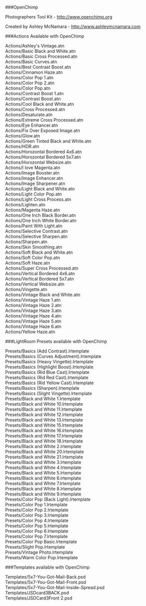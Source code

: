 ###OpenChimp

Photographers Tool Kit - http://www.openchimp.org

Created by Ashley McNamara - http://www.ashleymcnamara.com

###Actions Available with OpenChimp

Actions/Ashley's Vintage.atn   
Actions/Basic Black and White.atn   
Actions/Basic Cross Processed.atn   
Actions/Basic Curves.atn   
Actions/Best Contrast Boost.atn   
Actions/Cinnamon Haze.atn   
Actions/Color Pop 1.atn   
Actions/Color Pop 2.atn   
Actions/Color Pop.atn   
Actions/Contrast Boost 1.atn   
Actions/Contrast Boost.atn   
Actions/Cool Black and White.atn   
Actions/Cross Processed.atn   
Actions/Desaturate.atn   
Actions/Extreme Cross Processed.atn   
Actions/Eye Enhancer.atn   
Actions/Fix Over Exposed Image.atn   
Actions/Glow.atn   
Actions/Green Tinted Black and White.atn   
Actions/HDR.atn   
Actions/Horozontal Bordered 4x6.atn   
Actions/Horozontal Bordered 5x7.atn   
Actions/Horozontal Websize.atn   
Actions/I love Magenta.atn   
Actions/Image Booster.atn   
Actions/Image Enhancer.atn   
Actions/Image Sharpener.atn   
Actions/Light Black and White.atn   
Actions/Light Color Pop.atn   
Actions/Light Cross Process.atn   
Actions/Lighten.atn   
Actions/Magenta Haze.atn   
Actions/One Inch Black Border.atn   
Actions/One Inch White Border.atn   
Actions/Paint With Light.atn   
Actions/Selective Contrast.atn   
Actions/Selective Sharpen.atn   
Actions/Sharpen.atn   
Actions/Skin Smoothing.atn   
Actions/Soft Black and White.atn   
Actions/Soft Color Pop.atn   
Actions/Soft Haze.atn   
Actions/Super Cross Processed.atn   
Actions/Vertical Bordered 4x6.atn   
Actions/Vertical Bordered 5x7.atn   
Actions/Vertical Websize.atn   
Actions/Vingette.atn   
Actions/Vintage Black and White.atn   
Actions/Vintage Haze 1.atn   
Actions/Vintage Haze 2.atn   
Actions/Vintage Haze 3.atn   
Actions/Vintage Haze 4.atn   
Actions/Vintage Haze 5.atn   
Actions/Vintage Haze 6.atn   
Actions/Yellow Haze.atn   

###LightRoom Presets available with OpenChimp

Presets/Basics (Add Contrast).lrtemplate   
Presets/Basics (Curves Adjustment).lrtemplate   
Presets/Basics (Heavy Vingette).lrtemplate   
Presets/Basics (Highlight Boost).lrtemplate   
Presets/Basics (Rid Blue Cast).lrtemplate   
Presets/Basics (Rid Red Cast).lrtemplate   
Presets/Basics (Rid Yellow Cast).lrtemplate   
Presets/Basics (Sharpen).lrtemplate   
Presets/Basics (Slight Vingette).lrtemplate   
Presets/Black and White 1.lrtemplate   
Presets/Black and White 10.lrtemplate   
Presets/Black and White 11.lrtemplate   
Presets/Black and White 12.lrtemplate   
Presets/Black and White 13.lrtemplate   
Presets/Black and White 15.lrtemplate   
Presets/Black and White 16.lrtemplate   
Presets/Black and White 17.lrtemplate   
Presets/Black and White 18.lrtemplate   
Presets/Black and White 2.lrtemplate   
Presets/Black and White 20.lrtemplate   
Presets/Black and White 21.lrtemplate   
Presets/Black and White 3.lrtemplate   
Presets/Black and White 4.lrtemplate   
Presets/Black and White 5.lrtemplate   
Presets/Black and White 6.lrtemplate   
Presets/Black and White 7.lrtemplate   
Presets/Black and White 8.lrtemplate   
Presets/Black and White 9.lrtemplate   
Presets/Color Pop (Back Light).lrtemplate   
Presets/Color Pop 1.lrtemplate   
Presets/Color Pop 2.lrtemplate   
Presets/Color Pop 3.lrtemplate   
Presets/Color Pop 4.lrtemplate   
Presets/Color Pop 5.lrtemplate   
Presets/Color Pop 6.lrtemplate   
Presets/Color Pop 7.lrtemplate   
Presets/Color Pop Basic.lrtemplate   
Presets/Slight Pop.lrtemplate   
Presets/Vintage Photo.lrtemplate   
Presets/Warm Color Pop.lrtemplate   

###Templates available with OpenChimp

Templates/5x7-You-Got-Mail-Back.psd   
Templates/5x7-You-Got-Mail-Front.psd   
Templates/5x7-You-Got-Mail-Inside-Spread.psd   
Templates/JSDcard3BACK.psd   
Templates/JSDCard3Front 2.psd   
